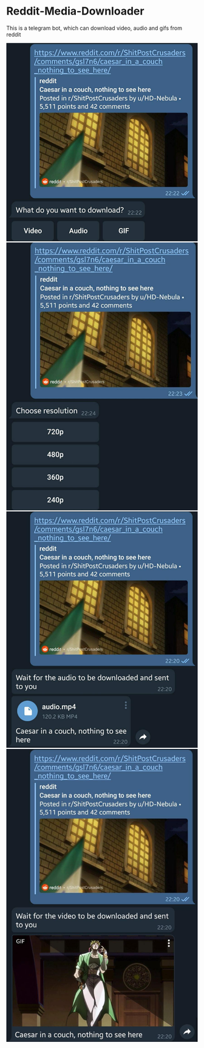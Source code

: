 # Reddit-Media-Downloader
This is a telegram bot, which can download video, audio and gifs from reddit


![alt text](https://github.com/nyhead/Reddit-Media-Downloader/blob/master/Images/mode_choose.jpg)
![alt text](https://github.com/nyhead/Reddit-Media-Downloader/blob/master/Images/video_resolutions.jpg)
![alt text](https://github.com/nyhead/Reddit-Media-Downloader/blob/master/Images/audio_send.jpg)
![alt text](https://github.com/nyhead/Reddit-Media-Downloader/blob/master/Images/gif_send.jpg)
